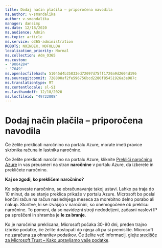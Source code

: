 ```yaml
---
title: Dodaj način plačila – priporočena navodila
ms.author: v-smandalika
author: v-smandalika
manager: dansimp
ms.date: 12/18/2020
ms.audience: Admin
ms.topic: article
ms.service: o365-administration
ROBOTS: NOINDEX, NOFOLLOW
localization_priority: Normal
ms.collection: Adm_O365
ms.custom:
- "9004284"
- "7649"
ms.openlocfilehash: 51045d4b35833ed72097d75ff1720a9d2604d196
ms.sourcegitcommit: 728800af2fe596756bcd2280f85451926a3e987c
ms.translationtype: MT
ms.contentlocale: sl-SI
ms.lasthandoff: 12/18/2020
ms.locfileid: "49722008"
---
```

# <a name="add-payment-method---recommended-steps"></a>Dodaj način plačila – priporočena navodila

Če želite preklicati naročnino na portalu Azure, morate imeti pravice skrbnika računa in lastnika naročnine. 

Če želite preklicati naročnino na portalu Azure, kliknite [Prekliči naročnino Azure](https://ms.portal.azure.com/#blade/Microsoft_Azure_Billing/SubscriptionsBlade) in vas preusmeri na stran **naročnine** v portalu Azure, da izberete in prekličete naročnino. 

**Kaj se zgodi, ko prekličem naročnino?** 

Ko odpoveste naročnino, se obračunavanje takoj ustavi. Lahko pa traja do 10 minut, da se stanje preklica prikaže v portalu Azure. Microsoft bo poslal končni račun na račun naslednjega meseca za morebitno delno porabo ali nakup. Storitve, ki se izvajajo v naročnini, so onemogočene ob preklicu naročnine. To pomeni, da so navidezni stroji nedodeljeni, začasni naslovi IP pa sproščeni in shramba je **le za branje**. 

Ko je naročnina preklicana, Microsoft počaka 30-90 dni, preden trajno izbriše podatke, če želite dostopati do njega ali pa si premislite. Microsoft ne zaračuna za ohranitev podatkov. Če želite več informacij, glejte [središče za Microsoft Trust – Kako upravljamo vaše podatke](https://www.microsoft.com/trust-center/privacy/data-management#leave).




